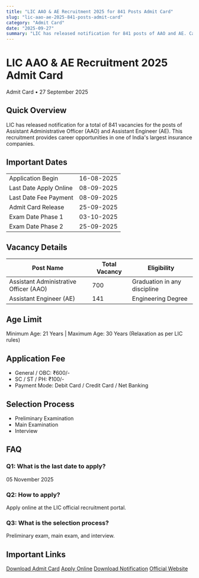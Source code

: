 ```yaml
---
title: "LIC AAO & AE Recruitment 2025 for 841 Posts Admit Card"
slug: "lic-aao-ae-2025-841-posts-admit-card"
category: "Admit Card"
date: "2025-09-27"
summary: "LIC has released notification for 841 posts of AAO and AE. Candidates can check eligibility, important dates, application fees, and other details below."
---
```


<h1 class="text-3xl font-bold text-amber-600 mb-4">LIC AAO & AE Recruitment 2025 Admit Card</h1>

<p class="text-sm text-gray-500 mb-6">
Admit Card • 27 September 2025
</p>

<div class="bg-amber-50 dark:bg-gray-800 border-l-4 border-amber-500 p-4 rounded-lg shadow mb-6">
  <h2 class="text-lg font-semibold mb-2">Quick Overview</h2>
  <p class="text-gray-700 dark:text-gray-300 whitespace-pre-line">
    LIC has released notification for a total of 841 vacancies for the posts of Assistant Administrative Officer (AAO) and Assistant Engineer (AE). This recruitment provides career opportunities in one of India's largest insurance companies.
  </p>
</div>

<section class="mb-8">
  <div class="bg-white dark:bg-gray-900 shadow rounded-lg overflow-hidden">
    <div class="bg-amber-500 px-4">
      <h2 class="text-lg font-semibold text-white py-4">Important Dates</h2>
    </div>
    <div class="p-4">
      <table class="w-full text-sm border">
        <tbody>
          <tr><td class="p-2 font-medium">Application Begin</td><td class="p-2">16-08-2025</td></tr>
          <tr><td class="p-2 font-medium">Last Date Apply Online</td><td class="p-2">08-09-2025</td></tr>
          <tr><td class="p-2 font-medium">Last Date Fee Payment</td><td class="p-2">08-09-2025</td></tr>
          <tr><td class="p-2 font-medium">Admit Card Release</td><td class="p-2">25-09-2025</td></tr>
          <tr><td class="p-2 font-medium">Exam Date Phase 1</td><td class="p-2">03-10-2025</td></tr>
          <tr><td class="p-2 font-medium">Exam Date Phase 2</td><td class="p-2">25-09-2025</td></tr>
        </tbody>
      </table>
    </div>
  </div>
</section>

<section class="mb-8">
  <div class="bg-white dark:bg-gray-900 shadow rounded-lg overflow-hidden">
    <div class="bg-amber-500 px-4">
      <h2 class="text-lg font-semibold text-white py-4">Vacancy Details</h2>
    </div>
    <div class="p-4">
      <table class="w-full text-sm border">
        <thead class="bg-amber-100 dark:bg-gray-700">
          <tr><th class="p-2 border">Post Name</th><th class="p-2 border">Total Vacancy</th><th class="p-2 border">Eligibility</th></tr>
        </thead>
        <tbody>
          <tr><td class="p-2 border">Assistant Administrative Officer (AAO)</td><td class="p-2 border">700</td><td class="p-2 border">Graduation in any discipline</td></tr>
          <tr><td class="p-2 border">Assistant Engineer (AE)</td><td class="p-2 border">141</td><td class="p-2 border">Engineering Degree</td></tr>
        </tbody>
      </table>
    </div>
  </div>
</section>

<section class="mb-8">
  <div class="bg-white dark:bg-gray-900 shadow rounded-lg overflow-hidden">
    <div class="bg-amber-500 px-4">
      <h2 class="text-lg font-semibold text-white py-4">Age Limit</h2>
    </div>
    <div class="p-4">
      <p>Minimum Age: 21 Years | Maximum Age: 30 Years (Relaxation as per LIC rules)</p>
    </div>
  </div>
</section>

<section class="mb-8">
  <div class="bg-white dark:bg-gray-900 shadow rounded-lg overflow-hidden">
    <div class="bg-amber-500 px-4">
      <h2 class="text-lg font-semibold text-white py-4">Application Fee</h2>
    </div>
    <div class="p-4">
      <ul class="list-disc pl-6">
        <li>General / OBC: ₹600/-</li>
        <li>SC / ST / PH: ₹100/-</li>
        <li>Payment Mode: Debit Card / Credit Card / Net Banking</li>
      </ul>
    </div>
  </div>
</section>

<section class="mb-8">
  <div class="bg-white dark:bg-gray-900 shadow rounded-lg overflow-hidden">
    <div class="bg-amber-500 px-4">
      <h2 class="text-lg font-semibold text-white py-4">Selection Process</h2>
    </div>
    <div class="p-4">
      <ul class="list-disc pl-6">
        <li>Preliminary Examination</li>
        <li>Main Examination</li>
        <li>Interview</li>
      </ul>
    </div>
  </div>
</section>

<section class="mb-8">
  <div class="bg-white dark:bg-gray-900 shadow rounded-lg overflow-hidden">
    <div class="bg-amber-500 px-4">
      <h2 class="text-lg font-semibold text-white py-4">FAQ</h2>
    </div>
    <div class="p-4 space-y-4">
      <h3>Q1: What is the last date to apply?</h3>
      <p>05 November 2025</p>
      <h3>Q2: How to apply?</h3>
      <p>Apply online at the LIC official recruitment portal.</p>
      <h3>Q3: What is the selection process?</h3>
      <p>Preliminary exam, main exam, and interview.</p>
    </div>
  </div>
</section>

<section class="mb-8">
  <div class="bg-white dark:bg-gray-900 shadow rounded-lg overflow-hidden">
    <div class="bg-amber-500 px-4">
      <h2 class="text-lg font-semibold text-white py-4">Important Links</h2>
    </div>
    <div class="p-4 space-y-3">
          <a href="https://ibpsonline.ibps.in/licjul25/oecla_sep25/login.php?appid=2fe15535682963d5d05408ecd9b0324e" class="block text-center px-4 py-2 rounded font-medium shadow bg-green-600 text-white">Download Admit Card</a>
      <a href="https://www.licindia.in/" class="block text-center px-4 py-2 rounded font-medium shadow bg-green-600 text-white">Apply Online</a>
      <a href="https://cdn.rojgarresult.com/wp-content/uploads/2025/09/LIC-AAO-AE-Notification-2025.pdf" class="block text-center px-4 py-2 rounded font-medium shadow bg-red-600 text-white">Download Notification</a>
      <a href="https://www.licindia.in/" class="block text-center px-4 py-2 rounded font-medium shadow bg-blue-600 text-white">Official Website</a>
    </div>
  </div>
</section>
